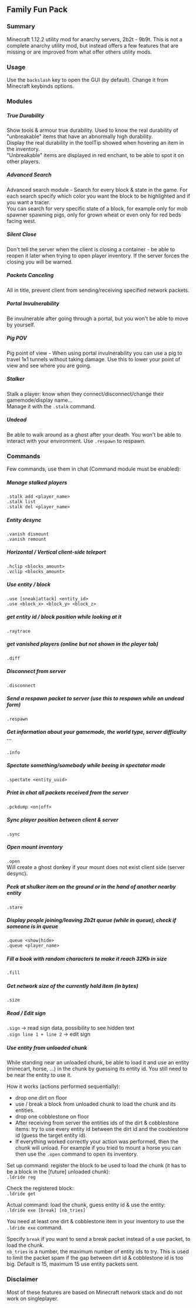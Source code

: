 ## Family Fun Pack

### Summary

Minecraft 1.12.2 utility mod for anarchy servers, 2b2t - 9b9t. This is not a complete anarchy utility mod, but instead offers a few features that are missing or are improved from what offer others utility mods.

### Usage
Use the ```backslash``` key to open the GUI (by default). Change it from Minecraft keybinds options.

### Modules

##### True Durability
Show tools & armour true durability. Used to know the real durability of "unbreakable" items that have an abnormally high durability.   
Display the real durability in the toolTip showed when hovering an item in the inventory.  
"Unbreakable" items are displayed in red enchant, to be able to spot it on other players.

##### Advanced Search
Advanced search module - Search for every block & state in the game. For each search specify which color you want the block to be highlighted and if you want a tracer.  
You can search for very specific state of a block, for example only for mob spawner spawning pigs, only for grown wheat or even only for red beds facing west.

##### Silent Close
Don't tell the server when the client is closing a container - be able to reopen it later when trying to open player inventory. If the server forces the closing you will be warned.

##### Packets Canceling
All in title, prevent client from sending/receiving specified network packets.

##### Portal Invulnerability
Be invulnerable after going through a portal, but you won't be able to move by yourself.

##### Pig POV
Pig point of view -  When using portal invulnerability you can use a pig to travel 1x1 tunnels without taking damage. Use this to lower your point of view and see where you are going.

##### Stalker
Stalk a player: know when they connect/disconnect/change their gamemode/display name...  
Manage it with the ```.stalk``` command.

##### Undead
Be able to walk around as a ghost after your death. You won't be able to interact with your environment. Use ```.respawn``` to respawn.

### Commands
Few commands, use them in chat (Command module must be enabled):
##### Manage stalked players
```.stalk add <player_name>```  
```.stalk list```  
```.stalk del <player_name>```

##### Entity desync
```.vanish dismount```  
```.vanish remount```  

##### Horizontal / Vertical client-side teleport
```.hclip <blocks_amount>```  
```.vclip <blocks_amount>```

##### Use entity / block
```.use [sneak|attack] <entity_id>```  
```.use <block_x> <block_y> <block_z>```

##### get entity id / block position while looking at it
```.raytrace```

##### get vanished players (online but not shown in the player tab)
```.diff```

##### Disconnect from server
```.disconnect```

##### Send a respawn packet to server (use this to respawn while on undead form)
```.respawn```

##### Get information about your gamemode, the world type, server difficulty ...
```.info```

##### Spectate something/somebody while beeing in spectator mode
```.spectate <entity_uuid>```

##### Print in chat all packets received from the server
```.pckdump <on|off>```

##### Sync player position between client & server
```.sync```

##### Open mount inventory
```.open```  
Will create a ghost donkey if your mount does not exist client side (server desync).

##### Peek at shulker item on the ground or in the hand of another nearby entity
```.stare```

##### Display people joining/leaving 2b2t queue (while in queue), check if someone is in queue
```.queue <show|hide>```  
```.queue <player_name>```

##### Fill a book with random characters to make it reach 32Kb in size
```.fill```

##### Get network size of the currently hold item (in bytes)
```.size```

##### Read / Edit sign
```.sign``` -> read sign data, possibility to see hidden text  
```.sign line 1 + line 2``` -> edit sign

##### Use entity from unloaded chunk
While standing near an unloaded chunk, be able to load it and use an entity (minecart, horse, ...) in the chunk by guessing its entity id. You still need to be near the entity to use it.

How it works (actions performed sequentially):
 - drop one dirt on floor
 - use / break a block from unloaded chunk to load the chunk and its entities.
 - drop one cobblestone on floor
 - After receiving from server the entities ids of the dirt & cobblestone items: try to use every entity id between the dirt id and the cooblestone id (guess the target entity id).
 - If everything worked correctly your action was performed, then the chunk will unload. For example if you tried to mount a horse you can then use the ```.open``` command to open its inventory.

Set up command: register the block to be used to load the chunk (it has to be a block in the [future] unloaded chunk):  
```.ldride reg```

Check the registered block:  
```.ldride get```

Actual command: load the chunk, guess entity id & use the entity:  
```.ldride exe [break] [nb_tries]```

You need at least one dirt & cobblestone item in your inventory to use the ```.ldride exe``` command.

Specify ```break``` if you want to send a break packet instead of a use packet, to load the chunk.  
```nb_tries``` is a number, the maximum number of entity ids to try. This is used to limit the packet spam if the gap between dirt id & cobblestone id is too big. Default is 15, maximum 15 use entity packets sent.

### Disclaimer
Most of these features are based on Minecraft network stack and do not work on singleplayer.
